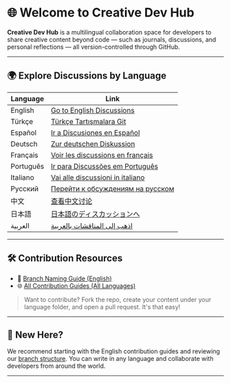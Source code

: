 <!--
EN: This content is part of a multilingual developer community platform.
TR: Bu içerik çok dilli geliştirici topluluk platformunun bir parçasıdır.
ES: Este contenido forma parte de una plataforma comunitaria multilingüe para desarrolladores.
DE: Dieser Inhalt ist Teil einer mehrsprachigen Entwickler-Community-Plattform.
FR: Ce contenu fait partie d'une plateforme communautaire multilingue pour les développeurs.
PT: Este conteúdo faz parte de uma plataforma comunitária multilíngue para desenvolvedores.
IT: Questo contenuto fa parte di una piattaforma comunitaria multilingue per sviluppatori.
RU: Этот контент является частью многоязычной платформы сообщества разработчиков.
ZH: 此内容是多语言开发者社区平台的一部分。
JA: このコンテンツは、多言語対応の開発者コミュニティプラットフォームの一部です。
AR: هذا المحتوى هو جزء من منصة مجتمعية متعددة اللغات للمطورين.
-->

# 🌐 Welcome to Creative Dev Hub

**Creative Dev Hub** is a multilingual collaboration space for developers to share creative content beyond code — such as journals, discussions, and personal reflections — all version-controlled through GitHub.

---

## 🌍 Explore Discussions by Language

| Language     | Link                                  |
|--------------|---------------------------------------|
| English      | [Go to English Discussions](discussions/en/) |
| Türkçe       | [Türkçe Tartışmalara Git](discussions/tr/)   |
| Español      | [Ir a Discusiones en Español](discussions/es/) |
| Deutsch      | [Zur deutschen Diskussion](discussions/de/)  |
| Français     | [Voir les discussions en français](discussions/fr/) |
| Português    | [Ir para Discussões em Português](discussions/pt/) |
| Italiano     | [Vai alle discussioni in italiano](discussions/it/) |
| Русский      | [Перейти к обсуждениям на русском](discussions/ru/) |
| 中文          | [查看中文讨论](discussions/zh/) |
| 日本語        | [日本語のディスカッションへ](discussions/ja/) |
| العربية       | [اذهب إلى المناقشات بالعربية](discussions/ar/) |

---

## 🛠 Contribution Resources

- 📖 [Branch Naming Guide (English)](guidelines/en/git-branch-naming.md)
- 🌐 [All Contribution Guides (All Languages)](guidelines/)

> Want to contribute? Fork the repo, create your content under your language folder, and open a pull request. It's that easy!

---

## 🌱 New Here?

We recommend starting with the English contribution guides and reviewing our [branch structure](guidelines/en/git-branch-naming.md). You can write in any language and collaborate with developers from around the world.

---

